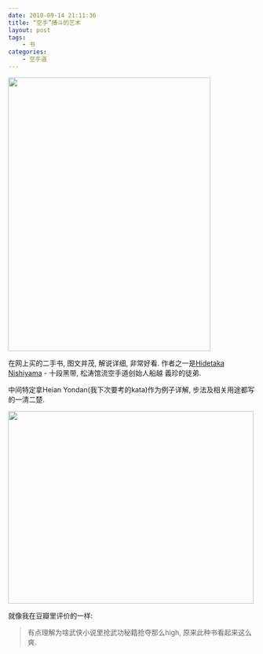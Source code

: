 ```yaml
---
date: 2010-09-14 21:11:36
title: “空手”搏斗的艺术
layout: post
tags:
    - 书
categories:
    - 空手道
---
```

<!--more-->

<img class="alignnone size-full wp-image-3925" title="Karate the Art of &quot;Empty-Hand&quot; Fighting" src="http://pic.ztpala.com/wp-content/uploads/2010/09/Screen-shot-2010-09-14-at-8.52.21-PM.png" alt="" width="412" height="557" />

在网上买的二手书, 图文并茂, 解说详细, 非常好看. 作者之一是<a href="http://en.wikipedia.org/wiki/Hidetaka_Nishiyama" target="_blank">Hidetaka Nishiyama</a> - 十段黑带, 松涛馆流空手道创始人船越 義珍的徒弟.

中间特定拿Heian Yondan(我下次要考的kata)作为例子详解, 步法及相关用途都写的一清二楚.

<a href="http://pic.ztpala.com/wp-content/uploads/2010/09/Screen-shot-2010-09-14-at-8.57.21-PM.png"><img class="alignnone size-medium wp-image-3926" title="Heian Yondan" src="http://ztpala.com/wp-content/uploads/2010/09/Screen-shot-2010-09-14-at-8.57.21-PM-500x392.png" alt="" width="500" height="392" /></a>

就像我在豆瓣里评价的一样:
<blockquote>有点理解为啥武侠小说里抢武功秘籍抢夺那么high, 原来此种书看起来这么爽.</blockquote>
